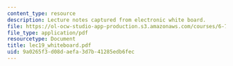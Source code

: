 ```yaml
---
content_type: resource
description: Lecture notes captured from electronic white board.
file: https://ol-ocw-studio-app-production.s3.amazonaws.com/courses/6-772-compound-semiconductor-devices-spring-2003/9a0265f3d08daefa3d7b41285edb6fec_lec19_whiteboard.pdf
file_type: application/pdf
resourcetype: Document
title: lec19_whiteboard.pdf
uid: 9a0265f3-d08d-aefa-3d7b-41285edb6fec
---
```

